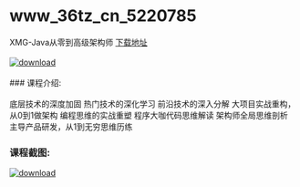 # www_36tz_cn_5220785
XMG-Java从零到高级架构师
[下载地址](http://www.36tz.cn/article/5220785 "下载地址")
<br/></br>[![download](http://36tz.cn/muke_img/2021_08_1-43-300x185.png "下载地址")](http://www.36tz.cn/article/5220785 "下载地址")
<br/></br>### 课程介绍:<br/></br>底层技术的深度加固
热门技术的深化学习
前沿技术的深入分解
大项目实战重构，从0到1做架构
编程思维的实战重塑
程序大咖代码思维解读
架构师全局思维剖析
主导产品研发，从1到无穷思维历练

### 课程截图:
[![download](http://36tz.cn/muke_img/2021_08_2-40.png "下载地址")](http://www.36tz.cn/article/5220785 "下载地址")
